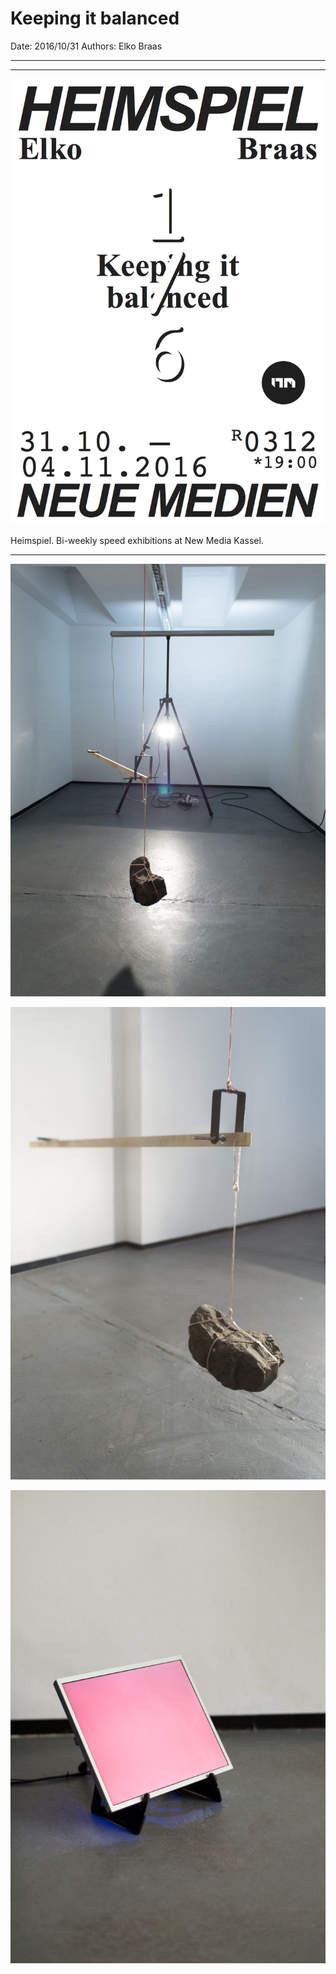 # Keeping it balanced

Date: 2016/10/31
Authors: Elko Braas

---
---

![](heimspiel_1_elko-010.png)

Heimspiel. Bi-weekly speed exhibitions at New Media Kassel.

---

![](ausstellungsansichtwaage1-2.1.jpg)

![](_Z5A7399.jpg)

![](Monitor.jpg)

<!--<video autoplay>
  <source src="monitor.mp4" type="video/mp4">
</video>-->
